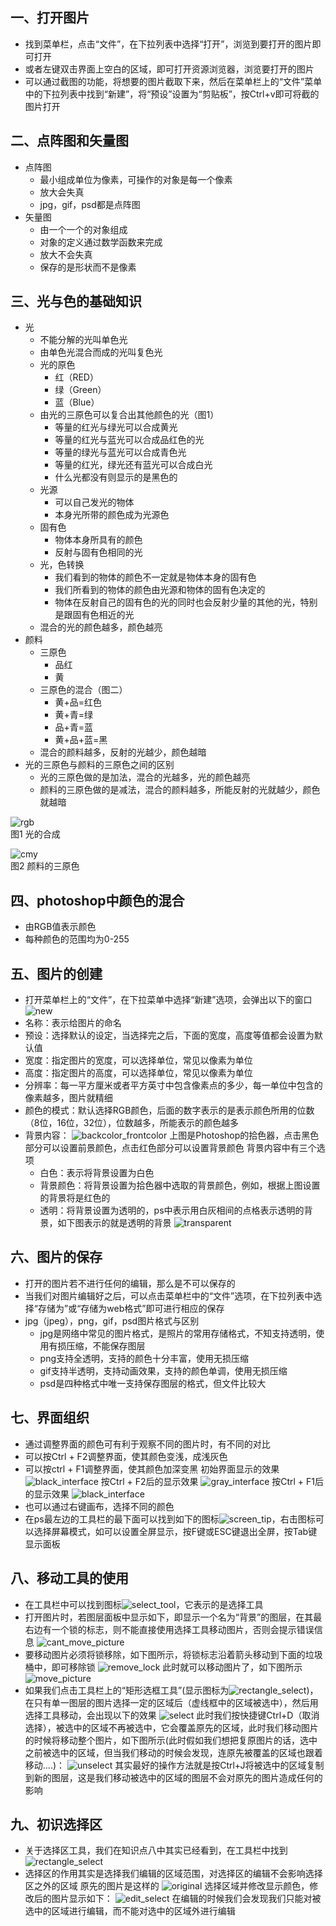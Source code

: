 ## 一、打开图片

- 找到菜单栏，点击“文件”，在下拉列表中选择“打开”，浏览到要打开的图片即可打开
- 或者左键双击界面上空白的区域，即可打开资源浏览器，浏览要打开的图片
- 可以通过截图的功能，将想要的图片截取下来，然后在菜单栏上的“文件”菜单中的下拉列表中找到“新建”，将“预设”设置为“剪贴板”，按Ctrl+v即可将截的图片打开

## 二、点阵图和矢量图

- 点阵图
    - 最小组成单位为像素，可操作的对象是每一个像素
    - 放大会失真
    - jpg，gif，psd都是点阵图
- 矢量图
    - 由一个一个的对象组成
    - 对象的定义通过数学函数来完成
    - 放大不会失真
    - 保存的是形状而不是像素

## 三、光与色的基础知识

- 光
    - 不能分解的光叫单色光
    - 由单色光混合而成的光叫复色光
    - 光的原色
        - 红（RED）
        - 绿（Green）
        - 蓝（Blue）
    - 由光的三原色可以复合出其他颜色的光（图1）
        - 等量的红光与绿光可以合成黄光
        - 等量的红光与蓝光可以合成品红色的光
        - 等量的绿光与蓝光可以合成青色光
        - 等量的红光，绿光还有蓝光可以合成白光
        - 什么光都没有则显示的是黑色的
    - 光源
        - 可以自己发光的物体
        - 本身光所带的颜色成为光源色
    - 固有色
        - 物体本身所具有的颜色
        - 反射与固有色相同的光
    - 光，色转换
        - 我们看到的物体的颜色不一定就是物体本身的固有色
        - 我们所看到的物体的颜色由光源和物体的固有色决定的
        - 物体在反射自己的固有色的光的同时也会反射少量的其他的光，特别是跟固有色相近的光
    - 混合的光的颜色越多，颜色越亮 
- 颜料
    - 三原色
        - 品红
        - 黄
    - 三原色的混合（图二）
        - 黄+品=红色
        - 黄+青=绿
        - 品+青=蓝
        - 黄+品+蓝=黑
    - 混合的颜料越多，反射的光越少，颜色越暗
- 光的三原色与颜料的三原色之间的区别
    - 光的三原色做的是加法，混合的光越多，光的颜色越亮
    - 颜料的三原色做的是减法，混合的颜料越多，所能反射的光就越少，颜色就越暗

![rgb](images/rgb.gif)  
图1 光的合成

![cmy](images/cmy.png)  
图2 颜料的三原色

## 四、photoshop中颜色的混合
- 由RGB值表示颜色
- 每种颜色的范围均为0-255

## 五、图片的创建
- 打开菜单栏上的“文件”，在下拉菜单中选择“新建”选项，会弹出以下的窗口
![new](images/new.png)
- 名称：表示给图片的命名
- 预设：选择默认的设定，当选择完之后，下面的宽度，高度等值都会设置为默认值
- 宽度：指定图片的宽度，可以选择单位，常见以像素为单位
- 高度：指定图片的高度，可以选择单位，常见以像素为单位
- 分辨率：每一平方厘米或者平方英寸中包含像素点的多少，每一单位中包含的像素越多，图片就精细
- 颜色的模式：默认选择RGB颜色，后面的数字表示的是表示颜色所用的位数（8位，16位，32位），位数越多，所能表示的颜色越多
- 背景内容：
![backcolor_frontcolor](images/backcolor_frontcolor.png)
上图是Photoshop的拾色器，点击黑色部分可以设置前景颜色，点击红色部分可以设置背景颜色
背景内容中有三个选项
    - 白色：表示将背景设置为白色
    - 背景颜色：将背景设置为拾色器中选取的背景颜色，例如，根据上图设置的背景将是红色的
    - 透明：将背景设置为透明的，ps中表示用白灰相间的点格表示透明的背景，如下图表示的就是透明的背景
![transparent](images/transparent.png)

## 六、图片的保存
- 打开的图片若不进行任何的编辑，那么是不可以保存的
- 当我们对图片编辑好之后，可以点击菜单栏中的“文件”选项，在下拉列表中选择“存储为”或“存储为web格式”即可进行相应的保存
- jpg（jpeg），png，gif，psd图片格式与区别
    - jpg是网络中常见的图片格式，是照片的常用存储格式，不知支持透明，使用有损压缩，不能保存图层
    - png支持全透明，支持的颜色十分丰富，使用无损压缩
    - gif支持半透明，支持动画效果，支持的颜色单调，使用无损压缩
	- psd是四种格式中唯一支持保存图层的格式，但文件比较大

## 七、界面组织
- 通过调整界面的颜色可有利于观察不同的图片时，有不同的对比
- 可以按Ctrl + F2调整界面，使其颜色变浅，成浅灰色
- 可以按ctrl + F1调整界面，使其颜色加深变黑 
初始界面显示的效果
![black_interface](images/black_interface.png)
按Ctrl + F2后的显示效果
![gray_interface](images/gray_interface.png)
按Ctrl + F1后的显示效果
![black_interface](images/black_interface.png)
- 也可以通过右键画布，选择不同的颜色
- 在ps最左边的工具栏的最下面可以找到如下的图标![screen_tip](images/screen_tip.png)，右击图标可以选择屏幕模式，如可以设置全屏显示，按F键或ESC键退出全屏，按Tab键显示面板

## 八、移动工具的使用
- 在工具栏中可以找到图标![select_tool](images/select_tool.png)，它表示的是选择工具
- 打开图片时，若图层面板中显示如下，即显示一个名为“背景”的图层，在其最右边有一个锁的标志，则不能直接使用选择工具移动图片，否则会提示错误信息
![cant_move_picture](images/cant_move_picture.png)
- 要移动图片必须将锁移除，如下图所示，将锁标志沿着箭头移动到下面的垃圾桶中，即可移除锁
![remove_lock](images/remove_lock.png)
此时就可以移动图片了，如下图所示
![move_picture](images/move_picture.png)
- 如果我们点击工具栏上的“矩形选框工具”(显示图标为![rectangle_select](images/rectangle_select.png))，在只有单一图层的图片选择一定的区域后（虚线框中的区域被选中），然后用选择工具移动，会出现以下的效果
![select](images/select.png)
此时我们按快捷键Ctrl+D（取消选择），被选中的区域不再被选中，它会覆盖原先的区域，此时我们移动图片的时候将移动整个图片，如下图所示(此时假如我们想把复原图片的话，选中之前被选中的区域，但当我们移动的时候会发现，连原先被覆盖的区域也跟着移动....)：
![unselect](images/unselect.png)
其实最好的操作方法就是按Ctrl+J将被选中的区域复制到新的图层，这是我们移动被选中的区域的图层不会对原先的图片造成任何的影响

## 九、初识选择区
- 关于选择区工具，我们在知识点八中其实已经看到，在工具栏中找到![rectangle_select](images/rectangle_select.png)
- 选择区的作用其实是选择我们编辑的区域范围，对选择区的编辑不会影响选择区之外的区域
原先的图片是这样的
![original](images/original.png)
选择区域并修改显示颜色，修改后的图片显示如下：
![edit_select](images/edit_select.png)
在编辑的时候我们会发现我们只能对被选中的区域进行编辑，而不能对选中的区域外进行编辑
